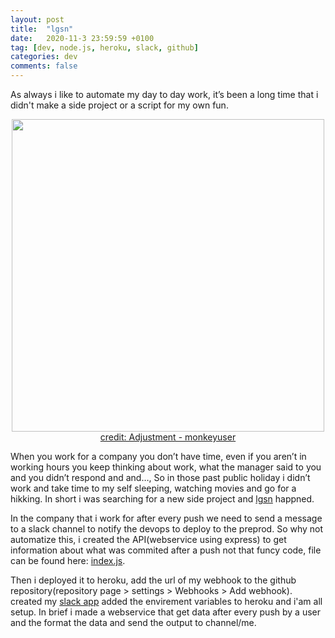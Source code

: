 ```yaml
---
layout: post
title:  "lgsn"
date:   2020-11-3 23:59:59 +0100
tag: [dev, node.js, heroku, slack, github]
categories: dev
comments: false
---
```


As always i like to automate my day to day work, it’s been a long time that i didn't make a side project or a script for my own fun.

<p align="center">
<a href="https://www.monkeyuser.com/2020/adjustment">
<img width="500" src="https://www.monkeyuser.com/assets/images/2020/188-adjustment.png">
credit: Adjustment - monkeyuser
</a>
</p>

When you work for a company you don’t have time, even if you aren’t in working hours you keep thinking about work, what the manager said to you and you didn’t respond and and…, So in those past public holiday i didn’t work and take time to my self sleeping, watching movies and go for a hikking. In short i was searching for a new side project and [lgsn](https://github.com/hihebark/lgsn) happned.

In the company that i work for after every push we need to send a message to a slack channel to notify the devops to deploy to the preprod. So why not automatize this, i created the API(webservice using express) to get information about what was commited after a push not that funcy code, file can be found here: [index.js](https://github.com/hihebark/lgsn/blob/master/index.js).

Then i deployed it to heroku, add the url of my webhook to the github repository(repository page > settings > Webhooks > Add webhook). created my [slack app](https://api.slack.com/apps) added the envirement variables to heroku and i'am all setup.
In brief i made a webservice that get data after every push by a user and the format the data and send the output to channel/me.
